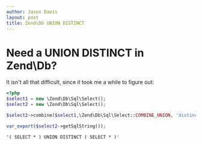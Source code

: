 ```yaml
---
author: Jason Davis
layout: post
title: Zend\Db UNION DISTINCT
---
```

Need a UNION DISTINCT in Zend\Db?
=======================
It isn't all that difficult, since it took me a while to figure out:
```php
<?php
$select1 = new \Zend\Db\Sql\Select();
$select2 = new \Zend\Db\Sql\Select();

$select2->combine($select1,\Zend\Db\Sql\Select::COMBINE_UNION, 'distinct');

var_export($select2->getSqlString());
```

```
'( SELECT * ) UNION DISTINCT ( SELECT * )'
```
